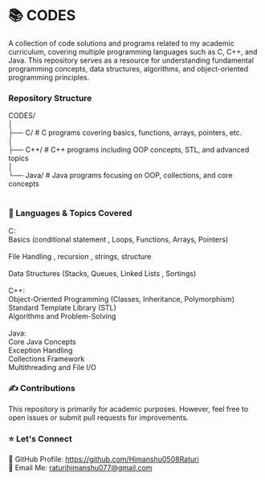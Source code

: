 # 📚 CODES
A collection of code solutions and programs related to my academic curriculum, covering multiple programming languages such as C, C++, and Java. This repository serves as a resource for understanding fundamental programming concepts, data structures, algorithms, and object-oriented programming principles.<br>

### Repository Structure
CODES/<br>
│<br>
├── C/             # C programs covering basics, functions, arrays, pointers, etc.<br>
│<br>
├── C++/           # C++ programs including OOP concepts, STL, and advanced topics<br>
│<br>
└── Java/          # Java programs focusing on OOP, collections, and core concepts<br>
<br>
### 🚀 Languages & Topics Covered
C:<br>
Basics (conditional statement , Loops, Functions, Arrays, Pointers)<br>
<br>
File Handling , recursion , strings, structure<br>
<br>
Data Structures (Stacks, Queues, Linked Lists , Sortings)<br>
<br>
C++:<br>
Object-Oriented Programming (Classes, Inheritance, Polymorphism)<br>
Standard Template Library (STL)<br>
Algorithms and Problem-Solving<br>
<br>
Java:<br>
Core Java Concepts<br>
Exception Handling<br>
Collections Framework<br>
Multithreading and File I/O<br>
### ✍️ Contributions<br>
This repository is primarily for academic purposes. However, feel free to open issues or submit pull requests for improvements.<br>
### ⭐️ Let's Connect<br>
🔗 GitHub Profile: https://github.com/Himanshu0508Raturi<br>
📧 Email Me: raturihimanshu077@gmail.com<br>
